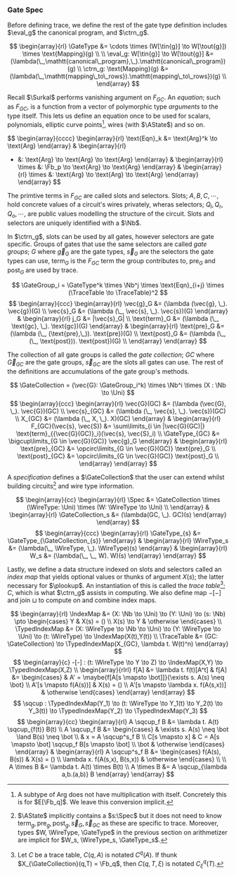 ### Gate Spec

Before defining trace, we define the rest of the gate type definition includes $\eval_g$ the canonical program, and $\ctrn_g$.

$$
\begin{array}{rl}
\GateType
&= \cdots \times (W[\tin{g}] \to W[\tout{g}]) \times \text{Mapping}(g) \\ \\
\eval_g: W[\tin{g}] \to W[\tout{g}] &= (\lambda(\_,\mathtt{canonical\_program},\_).\mathtt{canonical\_program})(g) \\
\ctrn_g: \text{Mapping}(g) &= (\lambda(\_,\mathtt{mapping\_to\_rows}).\mathtt{mapping\_to\_rows})(g) \\
\end{array}
$$

Recall $\Surkal$ performs vanishing argument on $F_{GC}$. An *equation*; such as $F_{GC}$, is a function from a vector of polymorphic type *arguments* to the type itself. This lets us define an equation once to be used for scalars, polynomials, elliptic curve points[^curve-mul], wires (with $\AState$) and so on.

[^curve-mul]: A subtype of $\text{Arg}$ does not have multiplication with itself. Concretely this is for $E[\Fb_q]$. We leave this conversion implicit.


$$
\begin{array}{cccc}
\begin{array}{rl}
\text{Eqn}_k &= \text{Arg}^k \to \text{Arg}
\end{array} &
\begin{array}{rl}
+ &: \text{Arg} \to \text{Arg} \to \text{Arg}
\end{array} &
\begin{array}{rl}
\times &: \Fb_p \to \text{Arg} \to \text{Arg}
\end{array} &
\begin{array}{rl}
\times &: \text{Arg} \to \text{Arg} \to \text{Arg}
\end{array}
\end{array}
$$

The primtive terms in $F_{GC}$ are called slots and selectors. Slots; $A,B,C,\cdots$, hold concrete values of a circuit's wires privately, wheras selectors; $Q_l, Q_r, Q_o, \cdots$, are public values modelling the structure of the circuit. Slots and selectors are uniquely identified with a $\Nb$.

In $\ctrn_g$, slots can be used by all gates, however selectors are gate specific. Groups of gates that use the same selectors are called *gate groups*; $G$ where $\vec{g}_G$ are the gate types, $\vec{s}_G$ are the selectors the gate types can use, $\text{term}_G$ is the $F_{GC}$ term the group contributes to, $\text{pre}_G$ and $\text{post}_G$ are used by trace.

$$
\GateGroup_i = \GateType^k \times \Nb^j \times \text{Eqn}_{i+j} \times (\TraceTable \to \TraceTable)^2
$$
$$
\begin{array}{ccc}
\begin{array}{rl}
\vec{g}_G &= (\lambda (\vec{g}, \_). \vec{g})(G) \\
\vec{s}_G &= (\lambda (\_, \vec{s}, \_). \vec{s})(G)
\end{array} &
\begin{array}{rl}
j_G &= |\vec{s}_G| \\
\text{term}_G &= (\lambda (\_, \text{gc}, \_). \text{gc})(G)
\end{array} &
\begin{array}{rl}
\text{pre}_G &= (\lambda (\_, (\text{pre},\_)). \text{pre})(G) \\
\text{post}_G &= (\lambda (\_, (\_, \text{post})). \text{post})(G) \\
\end{array}
\end{array}
$$

The collection of all gate groups is called the *gate collection*; $GC$ where $\vec{G}_{GC}$ are the gate groups, $\vec{s}_{GC}$ are the slots all gates can use. The rest of the definitions are accumulations of the gate group's methods.

$$
\GateCollection = (\vec{G}: \GateGroup_i^k) \times \Nb^i \times (X : \Nb \to \Uni)
$$
$$
\begin{array}{ccc}
\begin{array}{rl}
\vec{G}(GC) &= (\lambda (\vec{G}, \_). \vec{G})(GC) \\
\vec{s}_{GC} &= (\lambda (\_, \vec{s}, \_). \vec{s})(GC) \\
X_{GC} &= (\lambda (\_, X, \_). X)(GC)
\end{array} &
\begin{array}{rl}
F_{GC}(\vec{s}, \vec{S}) &= \sum\limits_{i \in |\vec{G}(GC)|} \text{term}_{{\vec{G}(GC)}_i}(\vec{s}, \vec{S}_i) \\
\GateType_{GC} &= \bigcup\limits_{G \in \vec{G}(GC)} \vec{g}_G
\end{array} &
\begin{array}{rl}
\text{pre}_{GC} &= \opcirc\limits_{G \in \vec{G}(GC)} \text{pre}_G \\
\text{post}_{GC} &= \opcirc\limits_{G \in \vec{G}(GC)} \text{post}_G \\
\end{array}
\end{array}
$$

A *specification* defines a $\GateCollection$ that the user can extend whilst building circuits[^arith-spec] and wire type information. 

[^arith-spec]: $\AState$ implicitly contains a $s:\Spec$ but it does not need to know $\text{term}_g, \text{pre}_g, \text{post}_g, \vec{s}_G, \vec{s}_{GC}$ as these are specific to trace. Moreover, types $W, \WireType, \GateType$ in the previous section on arithmetizer are implicit for $W_s, \WireType_s, \GateType_s$.


$$
\begin{array}{cc}
\begin{array}{rl}
\Spec &= \GateCollection \times (\WireType: \Uni) \times (W: \WireType \to \Uni) \\
\end{array} &
\begin{array}{rl}
\GateCollection_s &= (\lambda(GC, \_). GC)(s)
\end{array}
\end{array}
$$
$$
\begin{array}{ccc}
\begin{array}{rl}
\GateType_{s} &= \GateType_{\GateCollection_{s}}
\end{array} &
\begin{array}{rl}
\WireType_s &= (\lambda(\_, \WireType, \_). \WireType)(s)
\end{array} &
\begin{array}{rl}
W_s &= (\lambda(\_, \_, W). W)(s)
\end{array}
\end{array}
$$

Lastly, we define a data structure indexed on slots and selectors called an *index map* that yields optional values or thunks of argument $X(s)$; the latter necessary for $\plookup$. An instantiation of this is called the *trace table*[^index-map-notation]; $C$, which is what $\ctrn_g$ assists in computing. We also define map $-[-]$ and join $\sqcup$ to compute on and combine index maps.

$$
\begin{array}{rl}
\IndexMap &= (X: \Nb \to \Uni) \to (Y: \Uni) \to (s: \Nb) 
\pto \begin{cases}
Y & X(s) = () \\
X(s) \to Y & \otherwise
\end{cases} \\
\TypedIndexMap
&= (X: \WireType \to \Nb \to \Uni)
\to (Y: \WireType \to \Uni) 
\to (t: \WireType) \to \IndexMap(X(t),Y(t)) \\
\TraceTable &= (GC: \GateCollection) \to \TypedIndexMap(X_{GC}, \lambda t. W(t)^n)
\end{array}
$$
$$
\begin{array}{c}
-[-] : (t: \WireType \to Y \to Z) \to \IndexMap(X,Y) \to \TypedIndexMap(X,Z) \\
\begin{array}{rlrl}
f[A] &= \lambda t. f(t)[A^t] &
f[A] &= \begin{cases}
& A' = \maybe{f[A[s \mapsto \bot]]}{\exists s. A(s) \neq \bot} \\
A'[s \mapsto f(A(s))]
& X(s) = () \\
A'[s \mapsto \lambda x. f(A(s,x))]
& \otherwise
\end{cases}
\end{array}
\end{array}
$$
$$
\sqcup : \TypedIndexMap(Y_1) \to (t: \WireType \to Y_1(t) \to Y_2(t) \to Y_3(t)) \to \TypedIndexMap(Y_2) \to \TypedIndexMap(Y_3)
$$
$$
\begin{array}{cc}
\begin{array}{rl}
A \sqcup_f B &= \lambda t. A(t) \sqcup_{f(t)} B(t) \\
A \sqcup_f B &= \begin{cases}
& \exists s. A(s) \neq \bot \land B(s) \neq \bot \\
& x = A \sqcup^s_f B \\
C[s \mapsto x]
& C = A[s \mapsto \bot] \sqcup_f B[s \mapsto \bot] \\
\bot & \otherwise
\end{cases}
\end{array} &
\begin{array}{rl}
A \sqcup^s_f B &= \begin{cases}
f(A(s), B(s)) & X(s) = () \\
\lambda x. f(A(s,x), B(s,x)) & \otherwise
\end{cases} \\ \\
A \times B &= \lambda t. A(t) \times B(t) \\
A \times B &= A \sqcup_{\lambda a,b.(a,b)} B
\end{array}
\end{array}
$$

[^index-map-notation]: Let $C$ be a trace table, $C(q,A)$ is notated $C^q(A)$. If thunk $X_{\GateCollection}(q,T) = \Fb_q$, then $C(q,T,\xi)$ is notated $C^q_\xi(T)$.
